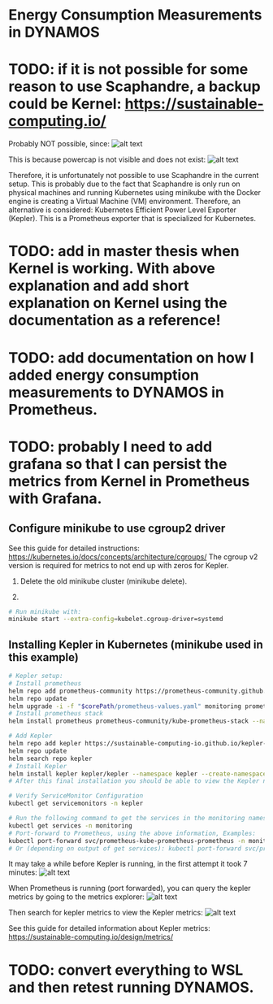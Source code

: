 # Energy Consumption Measurements in DYNAMOS

# TODO: if it is not possible for some reason to use Scaphandre, a backup could be Kernel: https://sustainable-computing.io/
Probably NOT possible, since:
![alt text](./assets/ScaphandreMinikubePowercapError.png)

This is because powercap is not visible and does not exist:
![alt text](./assets/MinikubeSSHPowercapNotExists.png)

Therefore, it is unfortunately not possible to use Scaphandre in the current setup. This is probably due to the fact that Scaphandre is only run on physical machines and running Kubernetes using minikube with the Docker engine is creating a Virtual Machine (VM) environment. Therefore, an alternative is considered: Kubernetes Efficient Power Level Exporter (Kepler). This is a Prometheus exporter that is specialized for Kubernetes.
# TODO: add in master thesis when Kernel is working. With above explanation and add short explanation on Kernel using the documentation as a reference!
# TODO: add documentation on how I added energy consumption measurements to DYNAMOS in Prometheus.
# TODO: probably I need to add grafana so that I can persist the metrics from Kernel in Prometheus with Grafana.

## Configure minikube to use cgroup2 driver
See this guide for detailed instructions: https://kubernetes.io/docs/concepts/architecture/cgroups/
The cgroup v2 version is required for metrics to not end up with zeros for Kepler.

1. Delete the old minikube cluster (minikube delete).

2. 
```sh
# Run minikube with:
minikube start --extra-config=kubelet.cgroup-driver=systemd
```

## Installing Kepler in Kubernetes (minikube used in this example)
```sh
# Kepler setup:
# Install prometheus
helm repo add prometheus-community https://prometheus-community.github.io/helm-charts
helm repo update
helm upgrade -i -f "$corePath/prometheus-values.yaml" monitoring prometheus-community/prometheus
# Install prometheus stack
helm install prometheus prometheus-community/kube-prometheus-stack --namespace monitoring --create-namespace --wait

# Add Kepler
helm repo add kepler https://sustainable-computing-io.github.io/kepler-helm-chart
helm repo update
helm search repo kepler
# Install Kepler
helm install kepler kepler/kepler --namespace kepler --create-namespace --set serviceMonitor.enabled=true --set serviceMonitor.labels.release=prometheus 
# After this final installation you should be able to view the Kepler namespace in minikube dashboard

# Verify ServiceMonitor Configuration
kubectl get servicemonitors -n kepler

# Run the following command to get the services in the monitoring namespace
kubectl get services -n monitoring
# Port-forward to Prometheus, using the above information, Examples:
kubectl port-forward svc/prometheus-kube-prometheus-prometheus -n monitoring 9090:9090
# Or (depending on output of get services): kubectl port-forward svc/prometheus-server -n monitoring 9090:9090
```

It may take a while before Kepler is running, in the first attempt it took 7 minutes:
![alt text](./assets/KeplerPodRunningMinikubeDashboard.png)

When Prometheus is running (port forwarded), you can query the kepler metrics by going to the metrics explorer:
![alt text](./assets/KeplerMetricsExplorer.png)

Then search for kepler metrics to view the Kepler metrics:
![alt text](./assets/KeplerMetrics.png)

See this guide for detailed information about Kepler metrics: https://sustainable-computing.io/design/metrics/

# TODO: convert everything to WSL and then retest running DYNAMOS.


<!-- ## Optional: Configuring Grafana
This is only optional. Grafana requires extra steps to setup and is way slower than Prometheus, so this is only if it is ever needed, but not mandatory. Prometheus is more than good enough!
```sh
# Grafana setup
# Install Grafana
helm repo add grafana https://grafana.github.io/helm-charts
helm repo update
helm install grafana grafana/grafana --namespace monitoring --create-namespace
# Get the Grafana password
# Retrieve the base64 encoded password
$encodedPassword = kubectl get secret --namespace monitoring grafana -o jsonpath="{.data.admin-password}"
# Decode the password
$decodedPassword = [System.Text.Encoding]::UTF8.GetString([System.Convert]::FromBase64String($encodedPassword))
# Output the decoded password
$decodedPassword

# Ensure the POD_NAME environment variable is set correctly
$podName = kubectl get pods --namespace monitoring -l "app.kubernetes.io/name=grafana,app.kubernetes.io/instance=grafana" -o jsonpath="{.items[0].metadata.name}"
$env:POD_NAME = $podName
# Output the Pod Name to verify
Write-Output $env:POD_NAME
# Port-forward to Grafana
kubectl --namespace monitoring port-forward pod/$env:POD_NAME 3000:3000
# Then access it via http://localhost:3000/ and login with decoded password and 'admin' as username. This can take a while before login.

# Add Kepler to Grafana dashboard
# Retrieve the Grafana Pod Name
$GF_POD = kubectl get pod -n monitoring -l app.kubernetes.io/name=grafana -o jsonpath="{.items[0].metadata.name}"
# Output the Pod Name to verify
Write-Output $GF_POD
# Download the kepler dashboard.json file example: https://github.com/sustainable-computing-io/kepler/blob/main/grafana-dashboards/Kepler-Exporter-PromRules.json
# Rename it to kepler_dashboard.json. Then add it in the correct place and export the path: C:\Users\cpoet\IdeaProjects\EnergyEfficiency_DYNAMOS\energy-efficiency\kepler_dashboard.json
# Create the /tmp/dashboards directory inside the Grafana pod
kubectl exec -n monitoring $GF_POD -- mkdir -p /tmp/dashboards
# Copy the kepler_dashboard.json file to the specified location in the Grafana pod
# Make sure you are in the correct directory (where kepler_dashboard.json is loacted, e.g. cd .\energy-efficiency\)
kubectl cp kepler_dashboard.json monitoring/$($GF_POD):/tmp/dashboards/kepler_dashboard.json

# Then add the dashboard to the Grafana instance: 
# 1. go to http://localhost:3000/
# 2. Navigate to Dashboards > New > Import
# 3. Import the kepler_dashboard.json file
```  -->



<!-- ## Installing scaphandre in Kubernetes cluster
```sh
# Clone the git repository in the new project
git clone https://github.com/hubblo-org/scaphandre

# Go to the scaphandre folder
cd scaphandre

# Install scaphandre in the Kubernetes cluster using helm
helm install scaphandre helm/scaphandre --namespace monitoring
# Or: move the scaphandre folder into the charts folder and then run
helm install scaphandre --namespace monitoring

# Install Prometheus
helm repo add prometheus-community https://prometheus-community.github.io/helm-charts
helm repo add kube-state-metrics https://kubernetes.github.io/kube-state-metrics
helm repo update
helm install prometheus prometheus-community/prometheus --set alertmanager.persistentVolume.enabled=false --set server.persistentVolume.enabled=false

# Access prometheus
kubectl port-forward deploy/prometheus-server 9090:9090

# Remove cloned scaphandre afterwards to save space (not needed anymore)
rm -rf ./scaphandre

# Verify installation
helm list
```  -->

<!-- TODO: prometheus-values.yaml file needs to be configured to add scaphandre?
C:\Users\cpoet\IdeaProjects\EnergyEfficiency_DYNAMOS\charts\core\prometheus-values.yaml
Add this?
```yaml
- job_name: 'scaphandre'
    scrape_interval: 10s
    kubernetes_sd_configs:
    - role: endpoints
      namespaces:
        names:
        - monitoring
    relabel_configs:
    - source_labels: [__meta_kubernetes_service_label_app]
      action: keep
      regex: scaphandre
``` -->